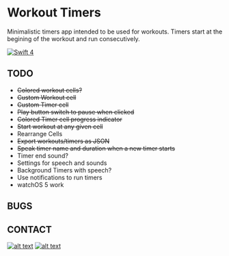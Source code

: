 
# Workout Timers
Minimalistic timers app intended to be used for workouts. Timers start at the begining of the workout and run consecutively.

<p align="left">
    <a href="https://swift.org">
        <img src="http://img.shields.io/badge/swift-4.2-brightgreen.svg" alt="Swift 4">
    </a>
</p>

## TODO
* ~~Colored workout cells?~~
* ~~Custom Workout cell~~
* ~~Custom Timer cell~~
* ~~Play button switch to pause when clicked~~
* ~~Colored Timer cell progress indicator~~
* ~~Start workout at any given cell~~
* Rearrange Cells
* ~~Export workouts/timers as JSON~~
* ~~Speak timer name and duration when a new timer starts~~
* Timer end sound?
* Settings for speech and sounds
* Background Timers with speech?
* Use notifications to run timers
* watchOS 5 work

## BUGS


## CONTACT
<!-- display the social media buttons in your README -->

[![alt text][1.1]][1]
[![alt text][6.1]][6]


<!-- links to social media icons -->
<!-- no need to change these -->

<!-- icons with padding -->

[1.1]: http://i.imgur.com/tXSoThF.png (@RoboticSnailSW)
[6.1]: http://i.imgur.com/0o48UoR.png (github)

<!-- icons without padding -->

[1.2]: http://i.imgur.com/wWzX9uB.png (@RoboticSnailSW)
[6.2]: http://i.imgur.com/9I6NRUm.png (github)


<!-- links to your social media accounts -->
<!-- update these accordingly -->

[1]: http://www.twitter.com/roboticsnailSW
[6]: http://www.github.com/jmcsmith/workout-timers
